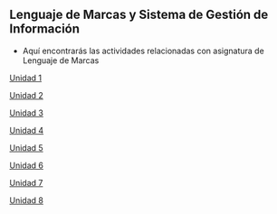 ## Lenguaje de Marcas y Sistema de Gestión de Información

- Aquí encontrarás las actividades relacionadas con asignatura de Lenguaje de Marcas 

[Unidad 1](.lm/ud1/)

[Unidad 2](.lm/ud2/)

[Unidad 3](.lm\ud3)

[Unidad 4]()

[Unidad 5]()

[Unidad 6]()

[Unidad 7]()

[Unidad 8]()

   